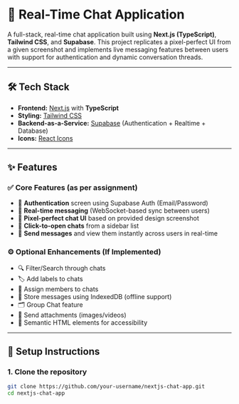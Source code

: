 # 💬 Real-Time Chat Application

A full-stack, real-time chat application built using **Next.js (TypeScript)**, **Tailwind CSS**, and **Supabase**. This project replicates a pixel-perfect UI from a given screenshot and implements live messaging features between users with support for authentication and dynamic conversation threads.

---

## 🛠️ Tech Stack

- **Frontend:** [Next.js](https://nextjs.org/) with **TypeScript**
- **Styling:** [Tailwind CSS](https://tailwindcss.com/)
- **Backend-as-a-Service:** [Supabase](https://supabase.com/) (Authentication + Realtime + Database)
- **Icons:** [React Icons](https://react-icons.github.io/react-icons/)

---

## ✨ Features

### ✅ Core Features (as per assignment)
- 🔐 **Authentication** screen using Supabase Auth (Email/Password)
- 💬 **Real-time messaging** (WebSocket-based sync between users)
- 📱 **Pixel-perfect chat UI** based on provided design screenshot
- 👥 **Click-to-open chats** from a sidebar list
- 💬 **Send messages** and view them instantly across users in real-time

### ⚙️ Optional Enhancements (If Implemented)
- 🔍 Filter/Search through chats
- 🏷️ Add labels to chats
- 👤 Assign members to chats
- 💾 Store messages using IndexedDB (offline support)
- 🗂️ Group Chat feature
- 📎 Send attachments (images/videos)
- 🧠 Semantic HTML elements for accessibility

---

## 🔧 Setup Instructions

### 1. Clone the repository
```bash
git clone https://github.com/your-username/nextjs-chat-app.git
cd nextjs-chat-app
